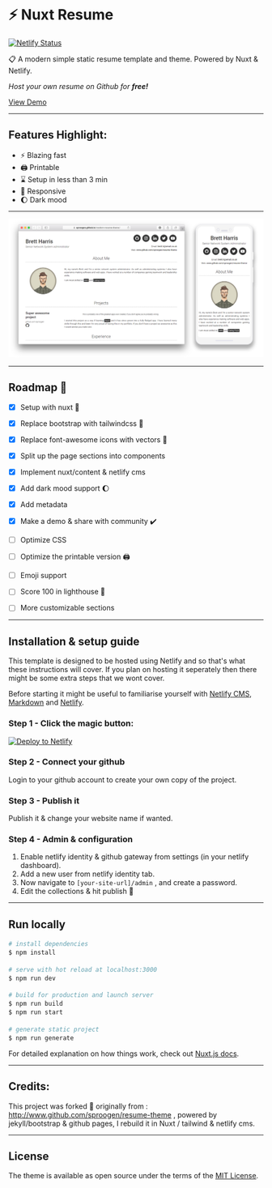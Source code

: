 # :zap: Nuxt Resume

[![Netlify Status](https://api.netlify.com/api/v1/badges/67f0f105-00e5-4537-977b-3809823d1cc3/deploy-status)](https://app.netlify.com/sites/modern-resume/deploys)

:clipboard: A modern simple static resume template and theme. Powered by Nuxt & Netlify.  

*Host your own resume on Github for **free!***

[View Demo](https://modern-resume.netlify.app/)

----

## Features Highlight:

- :zap: Blazing fast
- :printer: Printable
- :hourglass: Setup in less than 3 min
- :iphone: Responsive
- :moon: Dark mood

----

![img](screenshot.png)

---
## Roadmap :round_pushpin:

- [x] Setup with nuxt :construction:
- [x] Replace bootstrap with tailwindcss :art:
- [x] Replace font-awesome icons with vectors :heart_decoration:
- [x] Split up the page sections into components
- [x] Implement nuxt/content & netlify cms
- [x] Add dark mood support :moon:
- [x] Add metadata
- [x] Make a demo & share with community :heavy_check_mark:
- [ ] Optimize CSS
- [ ] Optimize the printable version :printer:
- [ ] Emoji support
- [ ] Score 100 in lighthouse :vertical_traffic_light:
- [ ] More customizable sections



----

## Installation & setup guide
This template is designed to be hosted using Netlify and so that's what these instructions will cover. If you plan on hosting it seperately then there might be some extra steps that we wont cover.

Before starting it might be useful to familiarise yourself with [Netlify CMS](https://netlifycms.com), [Markdown](https://www.markdownguide.org/getting-started) and [Netlify](https://netlify.com/).

### Step 1 - Click the magic button:

[![Deploy to Netlify](https://www.netlify.com/img/deploy/button.svg)](https://app.netlify.com/start/deploy?repository=https://github.com/CODE-BR3AKER/NuxtResume&stack=cms)

### Step 2 - Connect your github

Login to your github account to create your own copy of the project.

### Step 3 - Publish it

Publish it & change your website name if wanted.

### Step 4 - Admin & configuration

1. Enable netlify identity & github gateway from settings (in your netlify dashboard).
2. Add a new user from netlify identity tab.
2. Now navigate to `[your-site-url]/admin` , and create a password.
3. Edit the collections & hit publish :tada:

----


## Run locally

```bash
# install dependencies
$ npm install

# serve with hot reload at localhost:3000
$ npm run dev

# build for production and launch server
$ npm run build
$ npm run start

# generate static project
$ npm run generate
```

For detailed explanation on how things work, check out [Nuxt.js docs](https://nuxtjs.org).


----

## Credits:

This project was forked :hocho: originally from : http://www.github.com/sproogen/resume-theme , powered by jekyll/bootstrap & github pages, I rebuild it in Nuxt / tailwind & netlify cms.

----

## License

The theme is available as open source under the terms of the [MIT License](https://opensource.org/licenses/MIT).